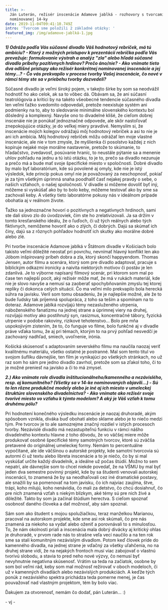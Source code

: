 ```yaml
---
title: >-
  Ján Luterán, režisér inscenácie Adamove jablká - rozhovory s tvorcami
  nominovanej 14-ky
date: 2019-11-04T09:41:10.749Z
intro: 'Tvorcom sme položili 2 základné otázky: '
featured_img: /img/adamove-jablká-1.jpg
---
```

_**1) Odráža podľa Vás súčasné divadlo Váš hodnotový rebríček, má tú ambíciu? - Ktorý z možných prístupov k prezentácii rebríčka podľa Vás prevažuje: formulovanie výstrah a analýz "zla" alebo hľadá súčasné divadlo príbehy pozitívnych hrdinov? Prečo áno/nie? - Ako vnímate tieto dva odlišné prístupy ako režisér konkrétnej nominovanej inscenácie a jej témy...? - Čo vás prekvapilo v procese tvorby Vašej inscenácie, čo nové v rámci témy ste sa v priebehu tvorby dozvedeli?**_

Súčasné divadlo je veľmi široký pojem, v takejto šírke by som sa neodvážil hodnotiť ho ako celok, ak sa to vôbec dá. Obávam sa, že ani súčasní teatrológovia a kritici by na takéto všeobecné tendencie súčasného divadla len veľmi ťažko svedomito odpovedali, pretože neexistuje systém ani podmienky na to, aby to sledovanie minimálne slovenského kontextu bol dôsledný a komplexný. Navyše ono to divadelné klišé, že cieľom dobrej inscenáie nie je ponúkať jednoznačné odpovede, ale skôr nastoľovať znepokojujúce otázky, je do veľkej miery pravdivé. Nemyslím si, že inscenácie mojich kolegov odrážajú môj hodnotový rebríček a asi to nie je ani ich ambícia. Môj hodnotový rebríček môžu odrážať len moje vlastné inscenácie, ale nie v tom zmysle, že myšlienka či posolstvo každej z nich kopíruje nejaké moje morálne nastavenie, pretože to skúmanie, to hľadačstvo, zvedavosť, posúvanie hraníc, to neustále pýtanie sa a menenie uhlov pohľadu na jednu a tú istú otázku, to je to, prečo sa divadlo nezunuje a prečo má a bude mať svoje špecifické miesto v spoločnosti. Dobré divadlo by malo byť laboratórium, kde sú povolené aj omyly, kde nie je istý výsledok, kde princíp pokus omyl nie je považovaný za neschopnosť, pokiaľ je za tým všetkým úprimná snaha poodhaliť časť nejakej pravdy o sebe, o našich vzťahoch, o našej spoločnosti. V divadle si môžeme dovoliť byť iný, môžeme si vyskúšať ako by to bolo keby, môžeme testovať ako by sme sa zachovali keby. A všetky tieto laboratórne pokusy nás v ideálnom prípade obohatia aj v reálnom živote.

Ťažko sa jednoznačne hovorí o pozitívnych a negatívnych hrdinoch, sami ste dali slovo zlo do úvodzoviek, čim ste ho zrelativizovali. Ja sa držím v tomto kresťanského ideálu, že o ľuďoch, či už tých reálnych alebo tých fiktívnych, nemôžeme hovoriť ako o zlých, či dobrých. Dajú sa skúmať ich činy, dajú sa z rôznych pohľadov hodnotiť ich skutky ako morálne dobré alebo zlé.

Pri tvorbe inscenácie Adamove jablká v Štátnom divadle v Košiciach bolo takisto veľmi dôležité neostať pri povrchu, nevnímať hlavný konflikt len ako Jóbom inšpirovaný príbeh dobra a zla, ktorý skončí happyendom. Thomas Jensen, autor filmu a scenára, ktorý som pre divadlo adaptoval, pracuje s biblickým odkazmi ironicky a naivita niektorých motívov či postáv je len zdanlivá. Je to výborne napísaný filmový scenár, pri ktorom som mal po čase ten najlepší pocit, aký režisér môže mať, že má v rukách materiál, kde nie je slovo navyše a nemusí sa zaoberať spochybňovaním zmyslu tej ktorej repliky či dokonca celých situácií. Čo ma veľmi milo prekvapilo bola herecká súhra na javisku. Veril som tomu obsadeniu, že je najlepšie možné, ale že to bude ľudsky tak príjemná spolupráca, z toho sa teším a spomínam na to doteraz. Adamove jablká rozvíjajú témy nezasluženého utrpenia, náboženského fanatizmu na jednej strane a úprimnej viery na druhej, rozvíjajú motívy ako postihnutý syn, rasizmus, koncentračné tábory, fyzická utrpenie v podobe rakoviny, rizikové tehotenstvo... Bolo pre mňa uspokojivým zistením, že to, čo funguje vo filme, bolo funkčné aj v divadle práve vďaka tomu, že aj pri témach, ktorým to na prvý pohľad nesvedčí je zachovaný nadhľad, smiech, uvoľnenie, irónia.

Košická skúsenosť s adaptovaním severského filmu ma naučila naozaj veriť kvalitnému materiálu, všetko ostatné je postranné. Mal som tento titul vo svojom šuflíku dávnejšie, ten film je vynikajúci po všetkých stránkach, no už raz som ho sám pre jedno divadlo zavrhol, pretože som sa zľakol toho, či to je možné preniesť na javisko a či to má zmysel. 

_**2.) Ako vnímate role divadla inštitucionálneho/kamenného a nezávislého, resp. aj komunitného? (Všetky sa v 14-ke nominovaných objavili...) - Sú to len rôzne produkčné modely alebo je iné aj ich miesto v umeleckej štruktúre slovenského divadelníctva? - Ako vnímate ako režisér svoje tvorivé miesto vo vzťahu k týmto modelom? A aký je Váš vzťah k tomu druhému pólu?**_

Pri hodnotení konečného výsledku inscenácie je naozaj druhoradé, akým spôsobom vznikla, diváka buď obohatí alebo sklame alebo je to niečo medzi tým. Pre tvorcov je to ale samozrejme značný rozdiel v istých procesoch tvorby. Nezávislé divadlo má nezastupiteľnú funkciu v rámci nášho divadelného kontextu hlavne z toho dôvodu, že vo väčšej miere môže produkovať osobné špecifické témy samotných tvorcov, ktoré sú zväčša pretavené do originálnej umeleckej formy. Nemám to percentuálne vypočítané, ale ide väčšinou o autorské projekty, kde samotní tvorcovia sú autormi či už textu alebo libreta inscenácie a to je niečo, čo by si mal vyskúšať určite každý divadelník, a ideálne už počas štúdií. Možno to sem nepatrí, ale dávnejšie som to chcel niekde povedať, že na VŠMU by mal byť jeden dva semestre povinný projekt, kde by sa študenti venovali autorskej inscenácii, to znamená že by sa neodhaľovali cez iné dramatické postavy, ale snažili by sa pomenovať na tom javisku, čo ich najviac zaujíma, štve, trápi, koho milujú, koho nenávidia, čo mali za detstvo, čo chcú dosiahnuť, čo pre nich znamená vzťah s niekým blízkym, aké témy sú pre nich živé a dôležité. Takto by som ja začínal štúdium herectva. S cieľom spoznať osobnosť daného človeka a dať možnosť, aby sám spoznal.

Sám som ako študent s mojou spolužiačkou, teraz manželkou Marianou, pracoval na autorskom projekte, kde sme asi rok skúmali, čo pre nás znamená za niekoho sa vydať alebo oženiť a porovnávali to s minulosťou. To, že nám okolnosti priali a inscenácia mala dobrý divácky aj kritický ohlas je druhoradé, v prvom rade nás to strašne veľa vecí naučilo a na ten rok sme sa stali komunitným nezávislým divadlom. Potom keď človek príde do kamenného divadla, na jednej strane je vďačný za všetky uľahčenia, no na druhej strane vidí, že na nejakých frontoch musí viac zabojovať o vlastnú tvorivú slobodu, a stavia to pred neho nové výzvy, čo nemusí byť nevyhnutnie negatívna skúsenosť. Vrátim sa teda na začiatok, osobne by som bol veľmi rád, keby som mal možnosť režírovať v oboch modeloch, či už v kamenných divadlách alebo nezávislých produkciách. A keďže tých ponúk z nezávislého spektra prichádza teda pomerne menej, je čas pouvažovať nad vlastným projektom, tém by bolo viac.  

Ďakujem za otvorenosť, nemám čo dodať, pán Luterán... :) 

\- vj -
